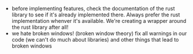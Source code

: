 - before implementing features, check the documentation of the rust library to see if it's already implemented there. Always prefer the rust implementation whenver it's available. We're creating a wrapper around the rust library after all!
- we hate broken windows! (broken window theory) fix all warnings in our code (we can't do much about libraries) and other things that lead to broken windows